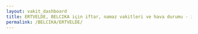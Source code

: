 ```yaml
---
layout: vakit_dashboard
title: ERTVELDE, BELCIKA için iftar, namaz vakitleri ve hava durumu - ilçe/eyalet seç
permalink: /BELCIKA/ERTVELDE/
---
```


<script type="text/javascript">
  var GLOBAL_COUNTRY = 'BELCIKA';
  var GLOBAL_CITY = 'ERTVELDE';
  var GLOBAL_STATE = '';
  var lat = 72;
  var lon = 21;
</script>
